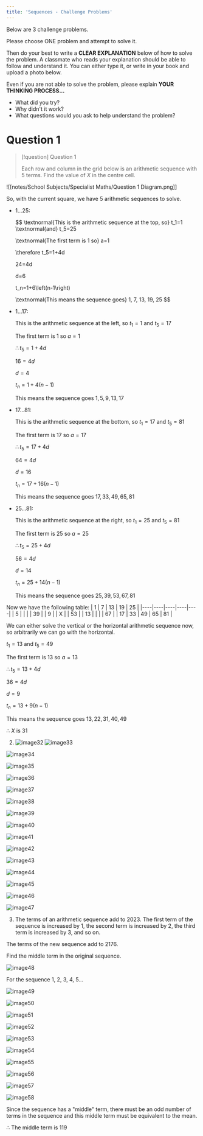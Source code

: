 ```yaml
---
title: 'Sequences - Challenge Problems'
---
```


Below are 3 challenge problems.

Please choose ONE problem and attempt to solve it.

Then do your best to write a **CLEAR EXPLANATION** below of how to solve the problem. A classmate who reads your explanation should be able to follow and understand it. You can either type it, or write in your book and upload a photo below.

Even if you are not able to solve the problem, please explain
**YOUR THINKING PROCESS...**

- What did you try?
- Why didn't it work?
- What questions would you ask to help understand the problem?

# Question 1

> [!question] Question 1
> 
> Each row and column in the grid below is an arithmetic sequence with 5 terms.
> Find the value of $X$ in the centre cell. 

![[notes/School Subjects/Specialist Maths/Question 1 Diagram.png]]

So, with the current square, we have 5 arithmetic sequences to solve.

- 1…25:

    $$
    \textnormal{This is the arithmetic sequence at the top, so} t_1=1 \textnormal{and} t_5=25

    \textnormal{The first term is 1 so} a=1	

    \therefore t_5=1+4d

    24=4d

    d=6
    

    t_n=1+6\left(n-1\right)
    

    \textnormal{This means the sequence goes} 1, 7, 13, 19, 25
    $$

- 1…17:

    This is the arithmetic sequence at the left, so $t_1=1$ and $t_5=17$

    The first term is 1 so $a=1$ 	

    $\therefore t_5=1+4d$ 

    $16=4d$

    $d=4$

    
    $t_n=1+4\left(n-1\right)$

    
    This means the sequence goes $1, 5, 9, 13, 17$

- 17…81:

    This is the arithmetic sequence at the bottom, so $t_1=17$ and $t_5=81$

    The first term is 17 so $a=17$ 	

    $\therefore t_5=17+4d$ 

    $64=4d$

    $d=16$
    

    $t_n=17+16\left(n-1\right)$
    

    This means the sequence goes $17, 33, 49, 65, 81$

- 25…81:

    This is the arithmetic sequence at the right, so $t_1=25$ and $t_5=81$
    
    The first term is 25 so $a=25$ 
    
    $\therefore t_5=25+4d$ 
    
    $56=4d$
    
    $d=14$
    

    $t_n=25+14\left(n-1\right)$
    

    This means the sequence goes $25, 39, 53, 67, 81$

Now we have the following table:
| 1  | 7  | 13 | 19 | 25 |
|----|----|----|----|----|
| 5  |    |    |    | 39 |
| 9  |    | X  |    | 53 |
| 13 |    |    |    | 67 |
| 17 | 33 | 49 | 65 | 81 |

We can either solve the vertical or the horizontal arithmetic sequence now, so arbitrarily we can go with the horizontal.


$t_1=13$ and $t_5=49$

The first term is 13 so $a=13$ 

$\therefore t_5=13+4d$ 

$36=4d$

$d=9$


$t_n=13+9\left(n-1\right)$


This means the sequence goes $13, 22, 31, 40, 49$


∴ $X$ is 31

2.  ![image32](../../../resources/image32-2.png)
![image33](../../../resources/image33-2.png)

![image34](../../../resources/image34-2.png)

![image35](../../../resources/image35-2.png)

![image36](../../../resources/image36-2.png)

![image37](../../../resources/image37-2.png)

![image38](../../../resources/image38-2.png)

![image39](../../../resources/image39-2.png)

![image40](../../../resources/image40-2.png)

![image41](../../../resources/image41-2.png)

![image42](../../../resources/image42-2.png)

![image43](../../../resources/image43-2.png)

![image44](../../../resources/image44-2.png)

![image45](../../../resources/image45-2.png)

![image46](../../../resources/image46-2.png)

![image47](../../../resources/image47-2.png)

3.  The terms of an arithmetic sequence add to 2023.
The first term of the sequence is increased by 1, the second term is increased by 2, the third term is increased by 3, and so on.

The terms of the new sequence add to 2176.

Find the middle term in the original sequence.

![image48](../../../resources/image48-2.png)

For the sequence 1, 2, 3, 4, 5…

![image49](../../../resources/image49-2.png)

![image50](../../../resources/image50-2.png)

![image51](../../../resources/image51-2.png)

![image52](../../../resources/image52-2.png)

![image53](../../../resources/image53-2.png)

![image54](../../../resources/image54-2.png)

![image55](../../../resources/image55-2.png)

![image56](../../../resources/image56-2.png)

![image57](../../../resources/image57-2.png)

![image58](../../../resources/image58-2.png)

Since the sequence has a "middle" term, there must be an odd number of terms in the sequence and this middle term must be equivalent to the mean.

∴ The middle term is 119
